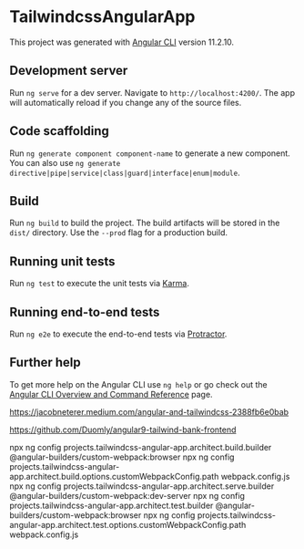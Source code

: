 # TailwindcssAngularApp

This project was generated with [Angular CLI](https://github.com/angular/angular-cli) version 11.2.10.

## Development server

Run `ng serve` for a dev server. Navigate to `http://localhost:4200/`. The app will automatically reload if you change any of the source files.

## Code scaffolding

Run `ng generate component component-name` to generate a new component. You can also use `ng generate directive|pipe|service|class|guard|interface|enum|module`.

## Build

Run `ng build` to build the project. The build artifacts will be stored in the `dist/` directory. Use the `--prod` flag for a production build.

## Running unit tests

Run `ng test` to execute the unit tests via [Karma](https://karma-runner.github.io).

## Running end-to-end tests

Run `ng e2e` to execute the end-to-end tests via [Protractor](http://www.protractortest.org/).

## Further help

To get more help on the Angular CLI use `ng help` or go check out the [Angular CLI Overview and Command Reference](https://angular.io/cli) page.


https://jacobneterer.medium.com/angular-and-tailwindcss-2388fb6e0bab

https://github.com/Duomly/angular9-tailwind-bank-frontend

npx ng config projects.tailwindcss-angular-app.architect.build.builder @angular-builders/custom-webpack:browser
npx ng config projects.tailwindcss-angular-app.architect.build.options.customWebpackConfig.path webpack.config.js
npx ng config projects.tailwindcss-angular-app.architect.serve.builder @angular-builders/custom-webpack:dev-server
npx ng config projects.tailwindcss-angular-app.architect.test.builder @angular-builders/custom-webpack:browser
npx ng config projects.tailwindcss-angular-app.architect.test.options.customWebpackConfig.path webpack.config.js